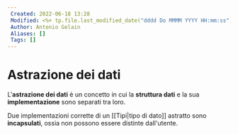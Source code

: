 ```yaml
---
 Created: 2022-06-18 13:28
 Modified: <%+ tp.file.last_modified_date("dddd Do MMMM YYYY HH:mm:ss") %>
 Author: Antonio Gelain
 Aliases: []
 Tags: []
---
```


# Astrazione dei dati
L'**astrazione dei dati** è un concetto in cui la **struttura dati** e la sua **implementazione** sono separati tra loro.

Due implementazioni corrette di un [[Tipi|tipo di dato]] astratto sono **incapsulati**, ossia non possono essere distinte dall'utente.